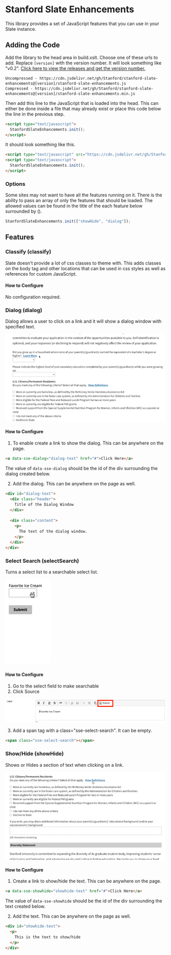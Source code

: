 # Stanford Slate Enhancements

This library provides a set of JavaScript features that you can use in your Slate instance.

## Adding the Code
Add the library to the head area in build.xslt. Choose one of these urls to add. Replace `[version]` with the version number. It will look something like "v0.2". [Click here to view the releases and get the version number.](https://github.com/Stanford/stanford-slate-enhancements/releases) 

```
Uncompressed - https://cdn.jsdelivr.net/gh/Stanford/stanford-slate-enhancements@[version]/stanford-slate-enhancements.js
Compressed - https://cdn.jsdelivr.net/gh/Stanford/stanford-slate-enhancements@[version]/stanford-slate-enhancements.min.js
```



Then add this line to the JavaScript that is loaded into the head. This can either be done inside a file that may already exist or place this code below the line in the previous step.
```html
<script type="text/javascript">
  StanfordSlateEnhancements.init();
</script>
```

It should look something like this.
```html
<script type="text/javascript" src="https://cdn.jsdelivr.net/gh/Stanford/stanford-slate-enhancements@v0.2/stanford-slate-enhancements.min.js"></script>
<script type="text/javascript">
  StanfordSlateEnhancements.init();
</script>
```

### Options
Some sites may not want to have all the features running on it.  There is the ability to pass an array of only the features that should be loaded. The allowed values can be found in the title of the each feature below surrounded by ().

```javascript
StanfordSlateEnhancements.init(["showHide", "dialog"]);
```

## Features
### Classify (classify)
Slate doesn't provide a lot of css classes to theme with. This adds classes on the body tag and other locations that can be used in css styles as well as references for custom JavaScript.

#### How to Configure
No configuration required.

### Dialog (dialog)
Dialog allows a user to click on a link and it will show a dialog window with specified text.

![dialog](docs/images/dialog.gif?raw=true)

#### How to Configure
1. To enable create a link to show the dialog. This can be anywhere on the page.

```html
<a data-sse-dialog="dialog-text" href="#">Click Here</a>
```

The value of `data-sse-dialog` should be the id of the div surrounding the dialog created below.

2. Add the dialog. This can be anywhere on the page as well.
```html
<div id="dialog-text">
  <div class="header">
    Title of the Dialog Window
  </div>

  <div class="content">
    <p>
      The text of the dialog window.
    </p>
  </div>
</div>
```

### Select Search (selectSearch)
Turns a select list to a searchable select list.

![selectSearch](docs/images/selectSearch.gif?raw=true)

#### How to Configure

1. Go to the select field to make searchable
2. Click Source

![selectSearch Label](docs/images/wysiwyg-source.png?raw=true)

3. Add a span tag with a class="sse-select-search". It can be empty.
```html
<span class="sse-select-search"></span>
```

### Show/Hide (showHide)
Shows or Hides a section of text when clicking on a link.

![showHide](docs/images/showhide.gif?raw=true)

#### How to Configure
1. Create a link to show/hide the text. This can be anywhere on the page.
```html
<a data-sse-showhide="showhide-text" href="#">Click Here</a>
```

The value of `data-sse-showhide` should be the id of the div surrounding the text created below.

2. Add the text. This can be anywhere on the page as well.
```html
<div id="showhide-text">
  <p>
    This is the text to show/hide
  </p>
</div>
```
